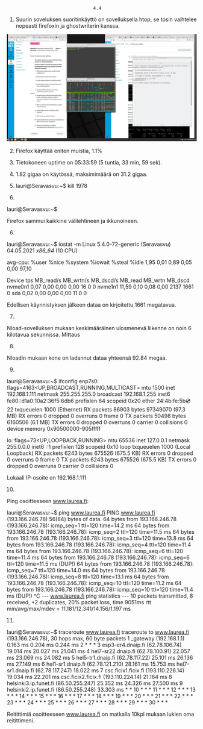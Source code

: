 									4.4
									
1. Suurin soveluksen suoritinkäyttö on sovelluksella htop, se tosin vaihtelee nopeasti firefoxin ja ghostwriterin kanssa.

<img src="Screenshot from 2021-05-04 19-56-35.png">

2. Firefox käyttää eniten muistia, 1.1%

3. Tietokoneen uptime on 05:33:59 (5 tuntia, 33 min, 59 sek).

4. 1.82 gigaa on käytössä, maksimimäärä on 31.2 gigaa.

5. lauri@Seravasvu:~$ kill 1978
6. 
lauri@Seravasvu:~$ 

Firefox sammui kaikkine välilehtineen ja ikkunoineen.

6. 
lauri@Seravasvu:~$ iostat -m
Linux 5.4.0-72-generic (Seravasvu) 	04.05.2021 	_x86_64_	(10 CPU)

avg-cpu:  %user   %nice %system %iowait  %steal   %idle
           1,95    0,01    0,89    0,05    0,00   97,10

Device             tps    MB_read/s    MB_wrtn/s    MB_dscd/s    MB_read    MB_wrtn    MB_dscd
nvme0n1           0,07         0,00         0,00         0,00         16          0          0
nvme1n1          11,59         0,10         0,08         0,00       2137       1661          0
sda               0,02         0,00         0,00         0,00         11          0          0

Edellisen käynnistyksen jälkeen dataa on kirjoitettu 1661 megatavua.

7.

Nload-sovelluksen mukaan keskimääräinen ulosmenevä liikenne on noin 6 kilotavua sekunnissa.
Mittaus

8.
Nloadin mukaan kone on ladannut dataa yhteensä 92.84 megaa.

9. 
lauri@Seravasvu:~$ ifconfig
enp7s0: flags=4163<UP,BROADCAST,RUNNING,MULTICAST>  mtu 1500
        inet 192.168.1.111  netmask 255.255.255.0  broadcast 192.168.1.255
        inet6 fe80::d1a0:10a2:36f5:6db6  prefixlen 64  scopeid 0x20<link>
        ether 24:4b:fe:5b:cd:22  txqueuelen 1000  (Ethernet)
        RX packets 86903  bytes 97349070 (97.3 MB)
        RX errors 0  dropped 0  overruns 0  frame 0
        TX packets 50498  bytes 6160506 (6.1 MB)
        TX errors 0  dropped 0 overruns 0  carrier 0  collisions 0
        device memory 0x90500000-905fffff  

lo: flags=73<UP,LOOPBACK,RUNNING>  mtu 65536
        inet 127.0.0.1  netmask 255.0.0.0
        inet6 ::1  prefixlen 128  scopeid 0x10<host>
        loop  txqueuelen 1000  (Local Loopback)
        RX packets 6243  bytes 675526 (675.5 KB)
        RX errors 0  dropped 0  overruns 0  frame 0
        TX packets 6243  bytes 675526 (675.5 KB)
        TX errors 0  dropped 0 overruns 0  carrier 0  collisions 0

Lokaali IP-osoite on 192.168.1.111

10.

Ping osoitteeseen www.laurea.fi:

lauri@Seravasvu:~$ ping www.laurea.fi
PING www.laurea.fi (193.166.246.78) 56(84) bytes of data.
64 bytes from 193.166.246.78 (193.166.246.78): icmp_seq=1 ttl=120 time=14.2 ms
64 bytes from 193.166.246.78 (193.166.246.78): icmp_seq=2 ttl=120 time=11.5 ms
64 bytes from 193.166.246.78 (193.166.246.78): icmp_seq=3 ttl=120 time=13.8 ms
64 bytes from 193.166.246.78 (193.166.246.78): icmp_seq=4 ttl=120 time=11.4 ms
64 bytes from 193.166.246.78 (193.166.246.78): icmp_seq=6 ttl=120 time=11.4 ms
64 bytes from 193.166.246.78 (193.166.246.78): icmp_seq=6 ttl=120 time=11.5 ms (DUP!)
64 bytes from 193.166.246.78 (193.166.246.78): icmp_seq=7 ttl=120 time=14.0 ms
64 bytes from 193.166.246.78 (193.166.246.78): icmp_seq=8 ttl=120 time=13.1 ms
64 bytes from 193.166.246.78 (193.166.246.78): icmp_seq=10 ttl=120 time=11.2 ms
64 bytes from 193.166.246.78 (193.166.246.78): icmp_seq=10 ttl=120 time=11.4 ms (DUP!)
^C
--- www.laurea.fi ping statistics ---
10 packets transmitted, 8 received, +2 duplicates, 20% packet loss, time 9051ms
rtt min/avg/max/mdev = 11.181/12.341/14.156/1.197 ms

11.
lauri@Seravasvu:~$ traceroute www.laurea.fi
traceroute to www.laurea.fi (193.166.246.78), 30 hops max, 60 byte packets
 1  _gateway (192.168.1.1)  0.163 ms  0.204 ms  0.244 ms
 2  * * *
 3  esp3-er4.dnaip.fi (62.78.106.74)  19.014 ms  20.027 ms  21.041 ms
 4  hel7-sr22.dnaip.fi (62.78.100.91)  22.057 ms  23.069 ms  24.082 ms
 5  hel5-tr1.dnaip.fi (62.78.117.22)  25.101 ms  26.136 ms  27.149 ms
 6  hel1-sr1.dnaip.fi (62.78.121.210)  28.161 ms  15.753 ms hel7-sr1.dnaip.fi (62.78.117.247)  18.022 ms
 7  csc.ficix1.ficix.fi (193.110.226.14)  19.034 ms  22.201 ms csc.ficix2.ficix.fi (193.110.224.14)  21.164 ms
 8  helsinki3.ip.funet.fi (86.50.255.247)  25.352 ms  24.326 ms  27.500 ms
 9  helsinki2.ip.funet.fi (86.50.255.248)  33.303 ms * *
10  * * *
11  * * *
12  * * *
13  * * *
14  * * *
15  * * *
16  * * *
17  * * *
18  * * *
19  * * *
20  * * *
21  * * *
22  * * *
23  * * *
24  * * *
25  * * *
26  * * *
27  * * *
28  * * *
29  * * *
30  * * *

Reitittimiä osoitteeseen www.laurea.fi on matkalla 10kpl mukaan lukien oma reitittimeni.
